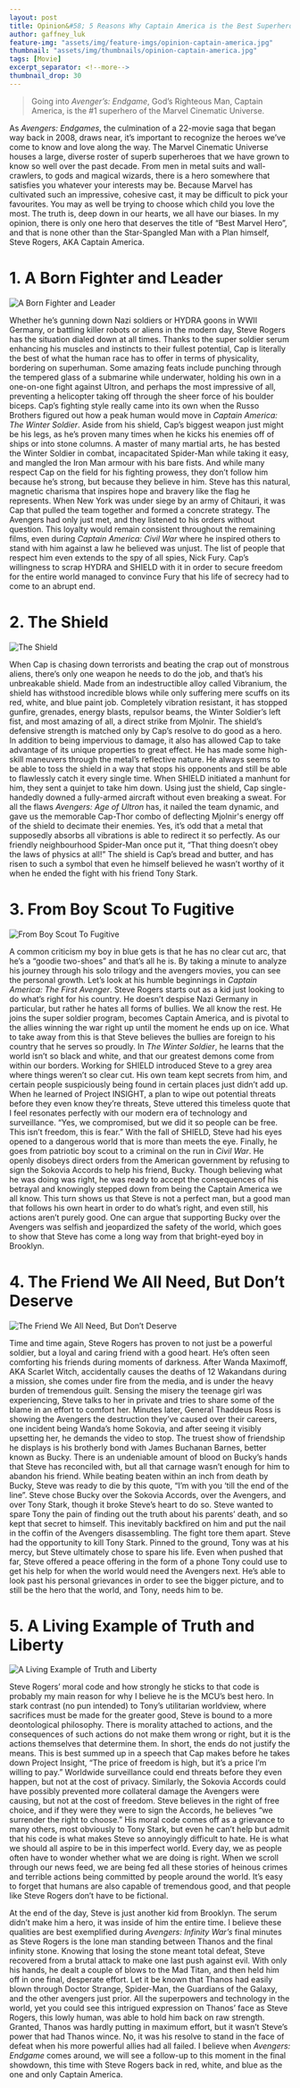 ```yaml
---
layout: post
title: Opinion&#58; 5 Reasons Why Captain America is the Best Superhero in the MCU
author: gaffney_luk
feature-img: "assets/img/feature-imgs/opinion-captain-america.jpg"
thumbnail: "assets/img/thumbnails/opinion-captain-america.jpg"
tags: [Movie]
excerpt_separator: <!--more-->
thumbnail_drop: 30
---
```


> Going into *Avenger’s: Endgame*, God’s Righteous Man, Captain America, is the #1 superhero of the Marvel Cinematic Universe.
<!--more-->

As *Avengers: Endgames*, the culmination of a 22-movie saga that began way back in 2008, draws near, it’s important to recognize the heroes we’ve come to know and love along the way. The Marvel Cinematic Universe houses a large, diverse roster of superb superheroes that we have grown to know so well over the past decade. From men in metal suits and wall-crawlers, to gods and magical wizards, there is a hero somewhere that satisfies you whatever your interests may be. Because Marvel has cultivated such an impressive, cohesive cast, it may be difficult to pick your favourites. You may as well be trying to choose which child you love the most. The truth is, deep down in our hearts, we all have our biases. In my opinion, there is only one hero that deserves the title of “Best Marvel Hero”, and that is none other than the Star-Spangled Man with a Plan himself, Steve Rogers, AKA Captain America.

# 1. A Born Fighter and Leader

![A Born Fighter and Leader](/assets/img/in-line/opinion-captain-america-1.jpg)

Whether he’s gunning down Nazi soldiers or HYDRA goons in WWII Germany, or battling killer robots or aliens in the modern day, Steve Rogers has the situation dialed down at all times. Thanks to the super soldier serum enhancing his muscles and instincts to their fullest potential, Cap is literally the best of what the human race has to offer in terms of physicality, bordering on superhuman. Some amazing feats include punching through the tempered glass of a submarine while underwater, holding his own in a one-on-one fight against Ultron, and perhaps the most impressive of all, preventing a helicopter taking off through the sheer force of his boulder biceps. Cap’s fighting style really came into its own when the Russo Brothers figured out how a peak human would move in *Captain America: The Winter Soldier*. Aside from his shield, Cap’s biggest weapon just might be his legs, as he’s proven many times when he kicks his enemies off of ships or into stone columns. A master of many martial arts, he has bested the Winter Soldier in combat, incapacitated Spider-Man while taking it easy, and mangled the Iron Man armour with his bare fists. And while many respect Cap on the field for his fighting prowess, they don’t follow him because he’s strong, but because they believe in him. Steve has this natural, magnetic charisma that inspires hope and bravery like the flag he represents. When New York was under siege by an army of Chitauri, it was Cap that pulled the team together and formed a concrete strategy. The Avengers had only just met, and they listened to his orders without question. This loyalty would remain consistent throughout the remaining films, even during *Captain America: Civil War* where he inspired others to stand with him against a law he believed was unjust. The list of people that respect him even extends to the spy of all spies, Nick Fury. Cap’s willingness to scrap HYDRA and SHIELD with it in order to secure freedom for the entire world managed to convince Fury that his life of secrecy had to come to an abrupt end.

# 2. The Shield

![The Shield](/assets/img/in-line/opinion-captain-america-2.jpg)

When Cap is chasing down terrorists and beating the crap out of monstrous aliens, there’s only one weapon he needs to do the job, and that’s his unbreakable shield. Made from an indestructible alloy called Vibranium, the shield has withstood incredible blows while only suffering mere scuffs on its red, white, and blue paint job. Completely vibration resistant, it has stopped gunfire, grenades, energy blasts, repulsor beams, the Winter Soldier’s left fist, and most amazing of all, a direct strike from Mjolnir. The shield’s defensive strength is matched only by Cap’s resolve to do good as a hero. In addition to being impervious to damage, it also has allowed Cap to take advantage of its unique properties to great effect. He has made some high-skill maneuvers through the metal’s reflective nature. He always seems to be able to toss the shield in a way that stops his opponents and still be able to flawlessly catch it every single time. When SHIELD initiated a manhunt for him, they sent a quinjet to take him down. Using just the shield, Cap single-handedly downed a fully-armed aircraft without even breaking a sweat. For all the flaws *Avengers: Age of Ultron* has, it nailed the team dynamic, and gave us the memorable Cap-Thor combo of deflecting Mjolnir's energy off of the shield to decimate their enemies. Yes, it’s odd that a metal that supposedly absorbs all vibrations is able to redirect it so perfectly. As our friendly neighbourhood Spider-Man once put it, “That thing doesn’t obey the laws of physics at all!” The shield is Cap’s bread and butter, and has risen to such a symbol that even he himself believed he wasn’t worthy of it when he ended the fight with his friend Tony Stark.

# 3. From Boy Scout To Fugitive

![From Boy Scout To Fugitive](/assets/img/in-line/opinion-captain-america-3.jpg)

A common criticism my boy in blue gets is that he has no clear cut arc, that he’s a “goodie two-shoes” and that’s all he is. By taking a minute to analyze his journey through his solo trilogy and the avengers movies, you can see the personal growth. Let’s look at his humble beginnings in *Captain America: The First Avenger*. Steve Rogers starts out as a kid just looking to do what’s right for his country. He doesn’t despise Nazi Germany in particular, but rather he hates all forms of bullies. We all know the rest. He joins the super soldier program, becomes Captain America, and is pivotal to the allies winning the war right up until the moment he ends up on ice. What to take away from this is that Steve believes the bullies are foreign to his country that he serves so proudly. In *The Winter Soldier*, he learns that the world isn’t so black and white, and that our greatest demons come from within our borders. Working for SHIELD introduced Steve to a grey area where things weren’t so clear cut. His own team kept secrets from him, and certain people suspiciously being found in certain places just didn’t add up. When he learned of Project INSIGHT, a plan to wipe out potential threats before they even know they’re threats, Steve uttered this timeless quote that I feel resonates perfectly with our modern era of technology and surveillance. “Yes, we compromised, but we did it so people can be free. This isn’t freedom, this is fear.” With the fall of SHIELD, Steve had his eyes opened to a dangerous world that is more than meets the eye. Finally, he goes from patriotic boy scout to a criminal on the run in *Civil War*. He openly disobeys direct orders from the American government by refusing to sign the Sokovia Accords to help his friend, Bucky. Though believing what he was doing was right, he was ready to accept the consequences of his betrayal and knowingly stepped down from being the Captain America we all know. This turn shows us that Steve is not a perfect man, but a good man that follows his own heart in order to do what’s right, and even still, his actions aren’t purely good. One can argue that supporting Bucky over the Avengers was selfish and jeopardized the safety of the world, which goes to show that Steve has come a long way from that bright-eyed boy in Brooklyn.

# 4. The Friend We All Need, But Don’t Deserve

![The Friend We All Need, But Don’t Deserve](/assets/img/in-line/opinion-captain-america-4.jpg)

Time and time again, Steve Rogers has proven to not just be a powerful soldier, but a loyal and caring friend with a good heart. He’s often seen comforting his friends during moments of darkness. After Wanda Maximoff, AKA Scarlet Witch, accidentally causes the deaths of 12 Wakandans during a mission, she comes under fire from the media, and is under the heavy burden of tremendous guilt. Sensing the misery the teenage girl was experiencing, Steve talks to her in private and tries to share some of the blame in an effort to comfort her. Minutes later, General Thaddeus Ross is showing the Avengers the destruction they’ve caused over their careers, one incident being Wanda’s home Sokovia, and after seeing it visibly upsetting her, he demands the video to stop. The truest show of friendship he displays is his brotherly bond with James Buchanan Barnes, better known as Bucky. There is an undeniable amount of blood on Bucky’s hands that Steve has reconciled with, but all that carnage wasn’t enough for him to abandon his friend. While beating beaten within an inch from death by Bucky, Steve was ready to die by this quote, “I’m with you ‘till the end of the line”. Steve chose Bucky over the Sokovia Accords, over the Avengers, and over Tony Stark, though it broke Steve’s heart to do so. Steve wanted to spare Tony the pain of finding out the truth about his parents’ death, and so kept that secret to himself. This inevitably backfired on him and put the nail in the coffin of the Avengers disassembling. The fight tore them apart. Steve had the opportunity to kill Tony Stark. Pinned to the ground, Tony was at his mercy, but Steve ultimately chose to spare his life. Even when pushed that far, Steve offered a peace offering in the form of a phone Tony could use to get his help for when the world would need the Avengers next. He’s able to look past his personal grievances in order to see the bigger picture, and to still be the hero that the world, and Tony, needs him to be.

# 5. A Living Example of Truth and Liberty

![A Living Example of Truth and Liberty](/assets/img/in-line/opinion-captain-america-5.jpg)

Steve Rogers’ moral code and how strongly he sticks to that code is probably my main reason for why I believe he is the MCU’s best hero. In stark contrast (no pun intended) to Tony’s utilitarian worldview, where sacrifices must be made for the greater good, Steve is bound to a more deontological philosophy. There is morality attached to actions, and the consequences of such actions do not make them wrong or right, but it is the actions themselves that determine them. In short, the ends do not justify the means. This is best summed up in a speech that Cap makes before he takes down Project Insight, “The price of freedom is high, but it’s a price I’m willing to pay.” Worldwide surveillance could end threats before they even happen, but not at the cost of privacy. Similarly, the Sokovia Accords could have possibly prevented more collateral damage the Avengers were causing, but not at the cost of freedom. Steve believes in the right of free choice, and if they were they were to sign the Accords, he believes “we surrender the right to choose.” His moral code comes off as a grievance to many others, most obviously to Tony Stark, but even he can’t help but admit that his code is what makes Steve so annoyingly difficult to hate. He is what we should all aspire to be in this imperfect world. Every day, we as people often have to wonder whether what we are doing is right. When we scroll through our news feed, we are being fed all these stories of heinous crimes and terrible actions being committed by people around the world. It’s easy to forget that humans are also capable of tremendous good, and that people like Steve Rogers don’t have to be fictional.

At the end of the day, Steve is just another kid from Brooklyn. The serum didn’t make him a hero, it was inside of him the entire time. I believe these qualities are best exemplified during *Avengers: Infinity War’s* final minutes as Steve Rogers is the lone man standing between Thanos and the final infinity stone. Knowing that losing the stone meant total defeat, Steve recovered from a brutal attack to make one last push against evil. With only his hands, he dealt a couple of blows to the Mad Titan, and then held him off in one final, desperate effort. Let it be known that Thanos had easily blown through Doctor Strange, Spider-Man, the Guardians of the Galaxy, and the other avengers just prior. All the superpowers and technology in the world, yet you could see this intrigued expression on Thanos’ face as Steve Rogers, this lowly human, was able to hold him back on raw strength. Granted, Thanos was hardly putting in maximum effort, but it wasn’t Steve’s power that had Thanos wince. No, it was his resolve to stand in the face of defeat when his more powerful allies had all failed. I believe when *Avengers: Endgame* comes around, we will see a follow-up to this moment in the final showdown, this time with Steve Rogers back in red, white, and blue as the one and only Captain America.

